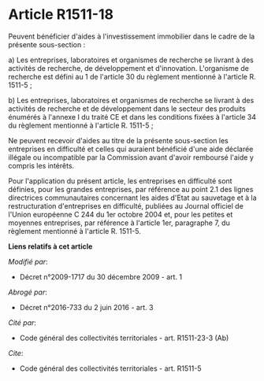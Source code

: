 # Article R1511-18

Peuvent bénéficier d'aides à l'investissement immobilier dans le cadre de la présente sous-section : 

a) Les entreprises, laboratoires et organismes de recherche se livrant à des activités de recherche, de développement et
d'innovation. L'organisme de recherche est défini au 1 de l'article 30 du règlement mentionné à l'article R. 1511-5 ; 

b) Les entreprises, laboratoires et organismes de recherche se livrant à des activités de recherche et de développement dans
le secteur des produits énumérés à l'annexe I du traité CE et dans les conditions fixées à l'article 34 du règlement
mentionné à l'article R. 1511-5 ; 

Ne peuvent recevoir d'aides au titre de la présente sous-section les entreprises en difficulté et celles qui auraient
bénéficié d'une aide déclarée illégale ou incompatible par la Commission avant d'avoir remboursé l'aide y compris les
intérêts. 

Pour l'application du présent article, les entreprises en difficulté sont définies, pour les grandes entreprises, par
référence au point 2.1 des lignes directrices communautaires concernant les aides d'Etat au sauvetage et à la restructuration
d'entreprises en difficulté, publiées au Journal officiel de l'Union européenne C 244 du 1er octobre 2004 et, pour les
petites et moyennes entreprises, par référence à l'article 1er, paragraphe 7, du règlement mentionné à l'article R. 1511-5.

**Liens relatifs à cet article**

_Modifié par_:

  - Décret n°2009-1717 du 30 décembre 2009 - art. 1

_Abrogé par_:

  - Décret n°2016-733 du 2 juin 2016 - art. 3

_Cité par_:

  - Code général des collectivités territoriales - art. R1511-23-3 (Ab)

_Cite_:

  - Code général des collectivités territoriales - art. R1511-5
